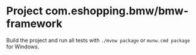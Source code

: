 # Project com.eshopping.bmw/bmw-framework

Build the project and run all tests with `./mvnw package` or `mvnw.cmd package` for Windows.
